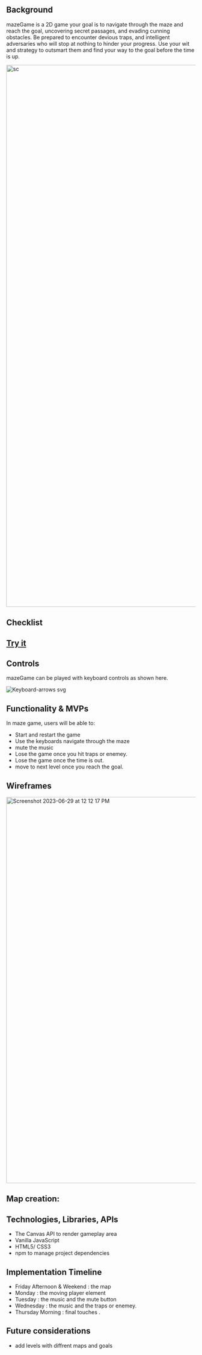 <h2>Background</h2>
<p> mazeGame  is a 2D game your goal is to navigate through the  maze and reach the goal, uncovering secret passages, and evading cunning obstacles. Be prepared to encounter devious traps, and intelligent adversaries who will stop at nothing to hinder your progress. Use your wit and strategy to outsmart them and find your way to the  goal before the time is up.</p>

<img width="1440" alt="sc" src="https://github.com/AsmaaEliwa/-Maze-game/assets/63536619/185c6b07-0246-462b-a447-e2b8e8f94726">

<h2>Checklist<h2>
<a href='https://asmaaeliwa.github.io/-Maze-game/'> Try it </a>
<h2> Controls</h2>
 mazeGame can be played with keyboard controls as shown here.

 ![Keyboard-arrows svg](https://github.com/AsmaaEliwa/-Maze-game/assets/63536619/0b6585a1-6752-4349-811b-198d0baf52e5)

<h2>Functionality & MVPs</h2>
In maze game, users will be able to:
<ul>
 <li>Start and restart the game </li>
<li> Use the keyboards navigate through the  maze </li>
<li> mute the music </li>
<li> Lose the game once you hit  traps or enemey. </li>
<li> Lose the game once the time is out. </li>
<li> move to next level once you reach the goal. </li>
</ul>

<h2>Wireframes</h2>
<img width="1026" alt="Screenshot 2023-06-29 at 12 12 17 PM" src="https://github.com/AsmaaEliwa/-Maze-game/assets/63536619/03553b05-5610-44d5-9f76-967daedc9d8a">

<h2>Map creation: </h2>

<h2>Technologies, Libraries, APIs</h2>
<ul>
<li>The Canvas API to render gameplay area
</li>
<li>Vanilla JavaScript</li>
<li>HTML5/ CSS3</li>
<li>npm to manage project dependencies
</li>
</ul>

<h2>Implementation Timeline</h2>
<ul>
<li>Friday Afternoon & Weekend : the map</li>
<li>Monday : the moving player element</li>
<li>Tuesday : the music and the mute button </li>
<li>Wednesday : the music and the traps or enemey. </li>
<li>Thursday Morning : final touches . </li>
</ul>


<h2>Future considerations</h2>
<ul>
<li> add levels with diffrent maps and goals</li>
</ul>
